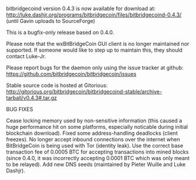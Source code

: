 bitbridgecoind version 0.4.3 is now available for download at:
http://luke.dashjr.org/programs/bitbridgecoin/files/bitbridgecoind-0.4.3/ (until Gavin uploads to SourceForge)

This is a bugfix-only release based on 0.4.0.

Please note that the wxBitBridgeCoin GUI client is no longer maintained nor supported. If someone would like to step up to maintain this, they should contact Luke-Jr.

Please report bugs for the daemon only using the issue tracker at github:
https://github.com/bitbridgecoin/bitbridgecoin/issues

Stable source code is hosted at Gitorious:
http://gitorious.org/bitbridgecoin/bitbridgecoind-stable/archive-tarball/v0.4.3#.tar.gz

BUG FIXES

Cease locking memory used by non-sensitive information (this caused a huge performance hit on some platforms, especially noticable during initial blockchain download).
Fixed some address-handling deadlocks (client freezes).
No longer accept inbound connections over the internet when BitBridgeCoin is being used with Tor (identity leak).
Use the correct base transaction fee of 0.0005 BTC for accepting transactions into mined blocks (since 0.4.0, it was incorrectly accepting 0.0001 BTC which was only meant to be relayed).
Add new DNS seeds (maintained by Pieter Wuille and Luke Dashjr).

